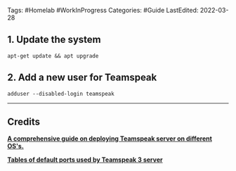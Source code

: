 Tags: #Homelab #WorkInProgress
Categories: #Guide
LastEdited: 2022-03-28

## 1. Update the system
```shell
apt-get update && apt upgrade
```

## 2. Add a new user for Teamspeak
```shell
adduser --disabled-login teamspeak
```

---

## Credits
[**A comprehensive guide on deploying Teamspeak server on different OS's.**](https://www.hostinger.com/tutorials/how-to-make-a-teamspeak-3-server/#How_to_Make_a_TeamSpeak_3_Server_on_Ubuntu_1604)

[**Tables of default ports used by Teamspeak 3 server**](https://support.teamspeak.com/hc/en-us/articles/360002712257-Which-ports-does-the-TeamSpeak-3-server-use-)